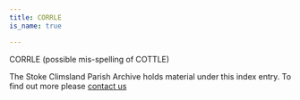 ```yaml
---
title: CORRLE
is_name: true

---
```


CORRLE (possible mis-spelling of COTTLE)


The Stoke Climsland Parish Archive holds material under this index entry. To find out more please [contact us](/contact/)
